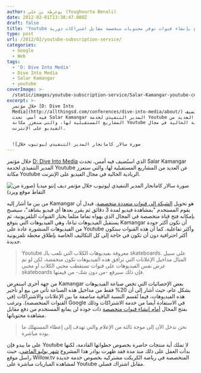 ```yaml
---
author: يوغرطة بن علي (Youghourta Benali)
date: 2012-02-01T13:38:47.000Z
draft: false
title: 'Youtube تخطط للسماح بإنشاء قنوات توفر محتويات متخصصة مقابل اشتراكات دورية  '
type: post
url: /2012/02/youtube-subscription-service/
categories:
  - Google
  - Web
tags:
  - 'D: Dive Into Media'
  - Dive Into Media
  - Salar Kamangar
  - youtube
coverImage: >-
  /static/images/youtube-subscription-service/Salar-Kamangar-youtube-ceo-Dive-IntoMedia-wired-picture.jpg
excerpt: >-
  خلال مؤتمر [D: Dive Into
  Media](http://allthingsd.com/conferences/dive-into-media/about/) الذي استُضيف
  فيه أمس، تحدث Salar Kamangar المدير التنفيذي لخدمة Youtube عن العديد من
  المشاريع المستقبلية لها، والتي ستعزز مكانة Youtube الريادية الحالية في مجال
  الفيديو على الإنترنت.


  ![صورة سالار كامانجار المدير التنفيذي ليوتيوب خلال
---
```

خلال مؤتمر [D: Dive Into Media](http://allthingsd.com/conferences/dive-into-media/about/) الذي استُضيف فيه أمس، تحدث Salar Kamangar المدير التنفيذي لخدمة Youtube عن العديد من المشاريع المستقبلية لها، والتي ستعزز مكانة Youtube الريادية الحالية في مجال الفيديو على الإنترنت.

![صورة سالار كامانجار المدير التنفيذي ليوتيوب خلال مؤتمر ديف إنتو ميديا (صورة من التقاط موقع ويرد)](/static/images/youtube-subscription-service/Salar-Kamangar-youtube-ceo-Dive-IntoMedia-wired-picture.jpg)

من بين ما أشار إليه Kamangar هو تحويل [الشبكة إلى قنوات متعددة متخصصة](http://allthingsd.com/20120131/youtubes-salar-kamangar-on-building-a-video-channel-ecosystem/)، فبدل أن يقوم المستخدم "بمشاهدة فيديو لمدة 3 دقائق ثم يقرر بعدها أي فيديو يشاهد"، سيصبح بإمكانه فتح قناة متخصصة في المجال الذي يهواه تماما مثلما يختار القنوات التلفزيونية، ثم يستقبل الفيديوهات تباعا، وهي الفيديوهات التي يتوقع Kamangar أن تكون أكثر جودة من الفيديوهات المنشورة عادة على Youtube وأكثر تفاعلية. كما أن هذه القنوات ستكون أكثر احترافية دون أن تكون في حاجة إلى كل التكاليف الخاصة بإطلاق محطة تلفزيونية جديدة.

> Youtube معروفة بفيديوهات الكلاب التي تلعب بالـ skateboards. على سبيل المثال مداخيل الإعلانات التي ترافق هذه الفيديوهات تكون منخفضة، لكن لو تم عرض نفس الفيديوهات على قنوات تستقطب محبي الكلاب أو محبي skateboards فإن ذلك سيرفع -من دون شك- من قيمتها.

من جهة أخرى استعرض Kamangar بعض الإحصائيات التي تخص صناعة الفيديوهات بشكل عام، حيث أشار إلى أن 20% فقط من مداخيل هذه الصناعة تأتي من بيع أو تأجير هذه الفيديوهات، فيما تُقسم النسبة الباقية مناصفة ما بين الإعلانات والاشتراكات (في القنوات المتخصصة). وترغب Google في الاستفادة أيضا من خدمة الاشتراكات وذلك بفتح المجال [أمام إنشاء قنوات متخصصة](http://gigaom.com/video/youtube-subscription-service/) ذات جودة لن يمانع المستخدم من دفع مقابل مشاهدة محتوياتها.

> نحن ندخل الآن إلى موجة ثالثة من الإعلام والتي تهدف إلى إعطاء المستهلك ما يوده مباشرة.

على ما يبدو فإن Youtube لا تملك أية منتجات حاضرة بخصوص خطواتها القادمة، لكنها بدأت العمل على ذلك منذ مدة فقد ظهرت بوادر هذا المشروع [شهر يوليو الماضي](http://gigaom.com/video/youtube-live-cricket-subscription/)، حيث راسل موقع Willow.tv المتخصصة في رياضة الكريكت مشتركيه بخصوص خدمة جديدة لمشاهدة المباريات مباشرة على Youtube مقابل اشتراك فصلي.
